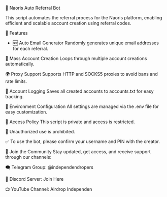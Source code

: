 🚀 Naoris Auto Referral Bot

This script automates the referral process for the Naoris platform, enabling efficient and scalable account creation using referral codes.

🔧 Features
- 🆕 Auto Email Generator
Randomly generates unique email addresses for each referral.

🔁 Mass Account Creation
Loops through multiple account creations automatically.

🌍 Proxy Support
Supports HTTP and SOCKS5 proxies to avoid bans and rate limits.

📑 Account Logging
Saves all created accounts to accounts.txt for easy tracking.

📂 Environment Configuration
All settings are managed via the .env file for easy customization.

🔐 Access Policy
This script is private and access is restricted.

🚫 Unauthorized use is prohibited.

✅ To use the bot, please confirm your username and PIN with the creator.

📣 Join the Community
Stay updated, get access, and receive support through our channels:

🗨️ Telegram Group: @independendropers

💬 Discord Server: Join Here

📺 YouTube Channel: Airdrop Independen

